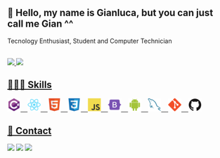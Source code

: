 ## 👋 Hello, my name is Gianluca, but you can just call me Gian ^^
<p>Tecnology Enthusiast, Student and Computer Technician</p>
<br>

<div>
<a href="https://github.com/Gianluca-Vialli">
<img height="180em" src="https://github-readme-stats.vercel.app/api/top-langs/?username=Gianluca-Vialli&layout=compact&langs_count=7&theme=tokyonight"/>
<img height="180em" src="https://github-readme-stats.vercel.app/api?username=Gianluca-Vialli&show_icons=true&theme=tokyonight&include_all_commits=true&count_private=true"/>
</div>

## 👨🏻‍💻 Skills 
<p align="left">
  <img height="30" src="https://raw.githubusercontent.com/devicons/devicon/master/icons/csharp/csharp-original.svg">
  &nbsp;&nbsp;
  <img height="30" src="https://raw.githubusercontent.com/devicons/devicon/master/icons/react/react-original.svg">
  &nbsp;&nbsp;
  <img height="30" src="https://raw.githubusercontent.com/devicons/devicon/master/icons/html5/html5-original.svg">
  &nbsp;&nbsp;
  <img height="30" src="https://raw.githubusercontent.com/devicons/devicon/master/icons/css3/css3-original.svg">
  &nbsp;&nbsp;
  <img height="30" src="https://raw.githubusercontent.com/devicons/devicon/master/icons/javascript/javascript-original.svg">
  &nbsp;&nbsp;
  <img height="30" src="https://raw.githubusercontent.com/devicons/devicon/master/icons/bootstrap/bootstrap-plain.svg">
  &nbsp;&nbsp;
  <img height="30" src="https://raw.githubusercontent.com/devicons/devicon/master/icons/android/android-original.svg">
  &nbsp;&nbsp;
  <img height="30" src="https://raw.githubusercontent.com/devicons/devicon/master/icons/mysql/mysql-original.svg">
  &nbsp;&nbsp;
  <img height="30" src="https://raw.githubusercontent.com/devicons/devicon/master/icons/git/git-original.svg">
  &nbsp;&nbsp;
  <img height="30" src="https://raw.githubusercontent.com/devicons/devicon/master/icons/github/github-original.svg"> 
</p>

## 📲 Contact 
<div>
<a href="https://instagram.com/dailyseesharp/" target="_blank"><img src="https://img.shields.io/badge/-Instagram-%23E4405F?style=for-the-badge&logo=instagram&logoColor=white" target="_blank"></a>
<a href = "mailto:contato@gianlost1999@gmail.com"><img src="https://img.shields.io/badge/Gmail-D14836?style=for-the-badge&logo=gmail&logoColor=white" target="_blank"></a>
<a href="https://www.linkedin.com/in/gianluca-vialli-5a2a8a226/" target="_blank"><img src="https://img.shields.io/badge/-LinkedIn-%230077B5?style=for-the-badge&logo=linkedin&logoColor=white" target="_blank"></a>   
</div>
